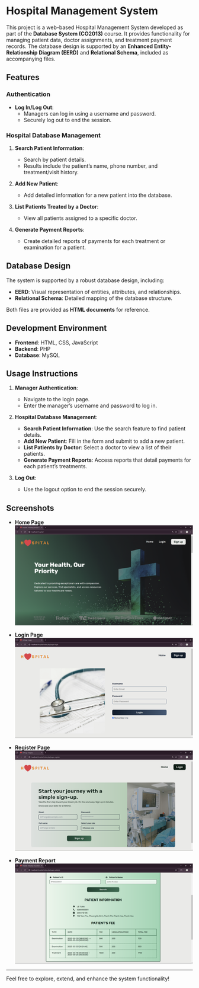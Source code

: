 # Hospital Management System  

This project is a web-based Hospital Management System developed as part of the **Database System (CO2013)** course. It provides functionality for managing patient data, doctor assignments, and treatment payment records. The database design is supported by an **Enhanced Entity-Relationship Diagram (EERD)** and **Relational Schema**, included as accompanying files.  

## Features  

### Authentication
- **Log In/Log Out**:  
  - Managers can log in using a username and password.  
  - Securely log out to end the session.  

### Hospital Database Management
1. **Search Patient Information**:  
   - Search by patient details.  
   - Results include the patient’s name, phone number, and treatment/visit history.  

2. **Add New Patient**:  
   - Add detailed information for a new patient into the database.  

3. **List Patients Treated by a Doctor**:  
   - View all patients assigned to a specific doctor.  

4. **Generate Payment Reports**:  
   - Create detailed reports of payments for each treatment or examination for a patient.  

## Database Design  

The system is supported by a robust database design, including:  
- **EERD**: Visual representation of entities, attributes, and relationships.  
- **Relational Schema**: Detailed mapping of the database structure.  

Both files are provided as **HTML documents** for reference.  

## Development Environment  

- **Frontend**: HTML, CSS, JavaScript  
- **Backend**: PHP  
- **Database**: MySQL  

## Usage Instructions  

1. **Manager Authentication**:  
   - Navigate to the login page.  
   - Enter the manager’s username and password to log in.  

2. **Hospital Database Management**:  
   - **Search Patient Information**: Use the search feature to find patient details.  
   - **Add New Patient**: Fill in the form and submit to add a new patient.  
   - **List Patients by Doctor**: Select a doctor to view a list of their patients.  
   - **Generate Payment Reports**: Access reports that detail payments for each patient’s treatments.  

3. **Log Out**:  
   - Use the logout option to end the session securely.  

## Screenshots  

- **Home Page**  
  ![Login Page](screenshots/home.png)

- **Login Page**  
![Login Page](screenshots/login.png)

- **Register Page**  
  ![Login Page](screenshots/signup.png)  

- **Payment Report**  
  ![Payment Report](screenshots/search.png)  

---  

Feel free to explore, extend, and enhance the system functionality!  
